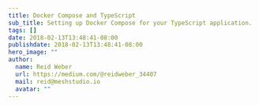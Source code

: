 ```yaml
---
title: Docker Compose and TypeScript
sub_title: Setting up Docker Compose for your TypeScript application.
tags: []
date: 2018-02-13T13:48:41-08:00
publishdate: 2018-02-13T13:48:41-08:00
hero_image: ""
author:
  name: Reid Weber
  url: https://medium.com/@reidweber_34407
  mail: reid@meshstudio.io
  avatar: ""
---
```

